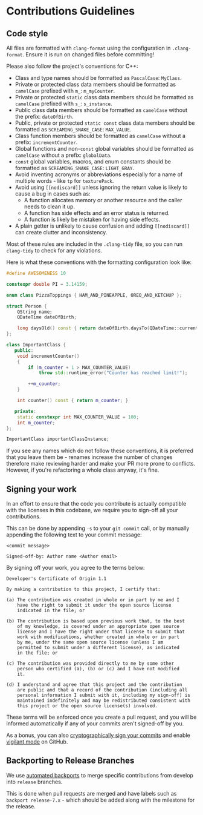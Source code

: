 # Contributions Guidelines

## Code style

All files are formatted with `clang-format` using the configuration in `.clang-format`. Ensure it is run on changed files before committing!

Please also follow the project's conventions for C++:

- Class and type names should be formatted as `PascalCase`: `MyClass`.
- Private or protected class data members should be formatted as `camelCase` prefixed with `m_`: `m_myCounter`.
- Private or protected `static` class data members should be formatted as `camelCase` prefixed with `s_`: `s_instance`.
- Public class data members should be formatted as `camelCase` without the prefix: `dateOfBirth`.
- Public, private or protected `static const` class data members should be formatted as `SCREAMING_SNAKE_CASE`: `MAX_VALUE`.
- Class function members should be formatted as `camelCase` without a prefix: `incrementCounter`.
- Global functions and non-`const` global variables should be formatted as `camelCase` without a prefix: `globalData`.
- `const` global variables, macros, and enum constants should be formatted as `SCREAMING_SNAKE_CASE`: `LIGHT_GRAY`.
- Avoid inventing acronyms or abbreviations especially for a name of multiple words - like `tp` for `texturePack`.
- Avoid using `[[nodiscard]]` unless ignoring the return value is likely to cause a bug in cases such as:
  - A function allocates memory or another resource and the caller needs to clean it up.
  - A function has side effects and an error status is returned.
  - A function is likely be mistaken for having side effects.
- A plain getter is unlikely to cause confusion and adding `[[nodiscard]]` can create clutter and inconsistency.

Most of these rules are included in the `.clang-tidy` file, so you can run `clang-tidy` to check for any violations.

Here is what these conventions with the formatting configuration look like:

```c++
#define AWESOMENESS 10

constexpr double PI = 3.14159;

enum class PizzaToppings { HAM_AND_PINEAPPLE, OREO_AND_KETCHUP };

struct Person {
    QString name;
    QDateTime dateOfBirth;

    long daysOld() const { return dateOfBirth.daysTo(QDateTime::currentDateTime()); }
};

class ImportantClass {
   public:
    void incrementCounter()
    {
        if (m_counter + 1 > MAX_COUNTER_VALUE)
            throw std::runtime_error("Counter has reached limit!");

        ++m_counter;
    }

    int counter() const { return m_counter; }

   private:
    static constexpr int MAX_COUNTER_VALUE = 100;
    int m_counter;
};

ImportantClass importantClassInstance;
```

If you see any names which do not follow these conventions, it is preferred that you leave them be - renames increase the number of changes therefore make reviewing harder and make your PR more prone to conflicts. However, if you're refactoring a whole class anyway, it's fine.

## Signing your work

In an effort to ensure that the code you contribute is actually compatible with the licenses in this codebase, we require you to sign-off all your contributions.

This can be done by appending `-s` to your `git commit` call, or by manually appending the following text to your commit message:

```text
<commit message>

Signed-off-by: Author name <Author email>
```

By signing off your work, you agree to the terms below:

```text
Developer's Certificate of Origin 1.1

By making a contribution to this project, I certify that:

(a) The contribution was created in whole or in part by me and I
    have the right to submit it under the open source license
    indicated in the file; or

(b) The contribution is based upon previous work that, to the best
    of my knowledge, is covered under an appropriate open source
    license and I have the right under that license to submit that
    work with modifications, whether created in whole or in part
    by me, under the same open source license (unless I am
    permitted to submit under a different license), as indicated
    in the file; or

(c) The contribution was provided directly to me by some other
    person who certified (a), (b) or (c) and I have not modified
    it.

(d) I understand and agree that this project and the contribution
    are public and that a record of the contribution (including all
    personal information I submit with it, including my sign-off) is
    maintained indefinitely and may be redistributed consistent with
    this project or the open source license(s) involved.
```

These terms will be enforced once you create a pull request, and you will be informed automatically if any of your commits aren't signed-off by you.

As a bonus, you can also [cryptographically sign your commits][gh-signing-commits] and enable [vigilant mode][gh-vigilant-mode] on GitHub.

[gh-signing-commits]: https://docs.github.com/en/authentication/managing-commit-signature-verification/signing-commits
[gh-vigilant-mode]: https://docs.github.com/en/authentication/managing-commit-signature-verification/displaying-verification-statuses-for-all-of-your-commits

## Backporting to Release Branches

We use [automated backports](https://github.com/PrismLauncher/PrismLauncher/blob/develop/.github/workflows/backport.yml) to merge specific contributions from develop into `release` branches.

This is done when pull requests are merged and have labels such as `backport release-7.x` - which should be added along with the milestone for the release.
